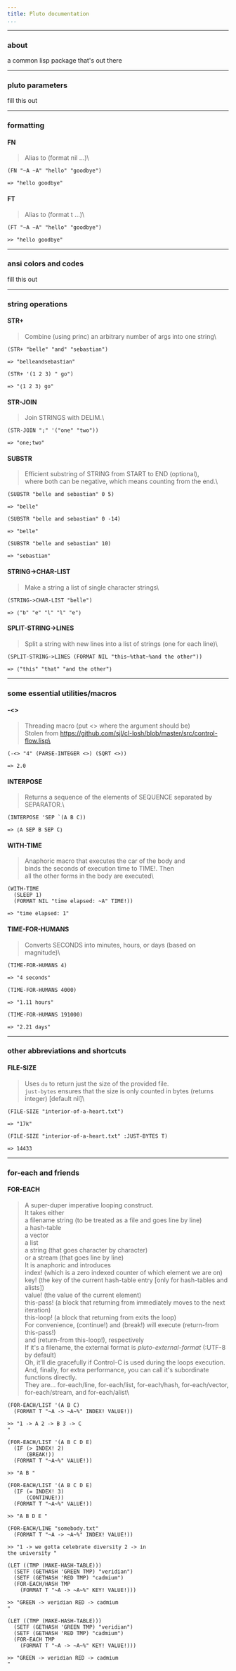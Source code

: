 ```yaml
---
title: Pluto documentation
...
```


-----

### about

a common lisp package that's out there



-----

### pluto parameters

fill this out

-----

### formatting


#### FN

> Alias to (format nil ...)\

```{.commonlisp}
(FN "~A ~A" "hello" "goodbye")
```

<small><pre>=> "hello goodbye"</pre></small>



#### FT

> Alias to (format t ...)\

```{.commonlisp}
(FT "~A ~A" "hello" "goodbye")
```

<small><pre>>> "hello goodbye"</pre></small>



-----

### ansi colors and codes

fill this out

-----

### string operations


#### STR+

> Combine (using princ) an arbitrary number of args into one string\

```{.commonlisp}
(STR+ "belle" "and" "sebastian")
```

<small><pre>=> "belleandsebastian"</pre></small>



```{.commonlisp}
(STR+ '(1 2 3) " go")
```

<small><pre>=> "(1 2 3) go"</pre></small>



#### STR-JOIN

> Join STRINGS with DELIM.\

```{.commonlisp}
(STR-JOIN ";" '("one" "two"))
```

<small><pre>=> "one;two"</pre></small>



#### SUBSTR

> Efficient substring of STRING from START to END (optional),\
>   where both can be negative, which means counting from the end.\

```{.commonlisp}
(SUBSTR "belle and sebastian" 0 5)
```

<small><pre>=> "belle"</pre></small>



```{.commonlisp}
(SUBSTR "belle and sebastian" 0 -14)
```

<small><pre>=> "belle"</pre></small>



```{.commonlisp}
(SUBSTR "belle and sebastian" 10)
```

<small><pre>=> "sebastian"</pre></small>



#### STRING->CHAR-LIST

> Make a string a list of single character strings\

```{.commonlisp}
(STRING->CHAR-LIST "belle")
```

<small><pre>=> ("b" "e" "l" "l" "e")</pre></small>



#### SPLIT-STRING->LINES

> Split a string with new lines into a list of strings (one for each line)\

```{.commonlisp}
(SPLIT-STRING->LINES (FORMAT NIL "this~%that~%and the other"))
```

<small><pre>=> ("this" "that" "and the other")</pre></small>



-----

### some essential utilities/macros


#### -<>

> Threading macro (put <> where the argument should be)\
>    Stolen from https://github.com/sjl/cl-losh/blob/master/src/control-flow.lisp\

```{.commonlisp}
(-<> "4" (PARSE-INTEGER <>) (SQRT <>))
```

<small><pre>=> 2.0</pre></small>



#### INTERPOSE

> Returns a sequence of the elements of SEQUENCE separated by SEPARATOR.\

```{.commonlisp}
(INTERPOSE 'SEP `(A B C))
```

<small><pre>=> (A SEP B SEP C)</pre></small>



#### WITH-TIME

> Anaphoric macro that executes the car of the body and\
>    binds the seconds of execution time to TIME!. Then\
>    all the other forms in the body are executed\

```{.commonlisp}
(WITH-TIME
  (SLEEP 1)
  (FORMAT NIL "time elapsed: ~A" TIME!))
```

<small><pre>=> "time elapsed: 1"</pre></small>



#### TIME-FOR-HUMANS

> Converts SECONDS into minutes, hours, or days (based on magnitude)\

```{.commonlisp}
(TIME-FOR-HUMANS 4)
```

<small><pre>=> "4 seconds"</pre></small>



```{.commonlisp}
(TIME-FOR-HUMANS 4000)
```

<small><pre>=> "1.11 hours"</pre></small>



```{.commonlisp}
(TIME-FOR-HUMANS 191000)
```

<small><pre>=> "2.21 days"</pre></small>



-----

### other abbreviations and shortcuts


#### FILE-SIZE

> Uses `du` to return just the size of the provided file.\
>    `just-bytes` ensures that the size is only counted in bytes (returns integer) [default nil]\

```{.commonlisp}
(FILE-SIZE "interior-of-a-heart.txt")
```

<small><pre>=> "17k"</pre></small>



```{.commonlisp}
(FILE-SIZE "interior-of-a-heart.txt" :JUST-BYTES T)
```

<small><pre>=> 14433</pre></small>



-----

### for-each and friends


#### FOR-EACH

> A super-duper imperative looping construct.\
>    It takes either\
>      a filename string    (to be treated as a file and goes line by line)\
>      a hash-table\
>      a vector\
>      a list\
>      a string             (that goes character by character)\
>      or a stream          (that goes line by line)\
>   It is anaphoric and introduces\
>      index!               (which is a zero indexed counter of which element we are on)\
>      key!                 (the key of the current hash-table entry [only for hash-tables and alists])\
>      value!               (the value of the current element)\
>      this-pass!           (a block that returning from immediately moves to the next iteration)\
>      this-loop!           (a block that returning from exits the loop)\
>   For convenience, (continue!) and (break!) will execute (return-from this-pass!)\
>   and (return-from this-loop!), respectively\
>   If it's a filename, the external format is *pluto-external-format* (:UTF-8 by default)\
>   Oh, it'll die gracefully if Control-C is used during the loops execution.\
>   And, finally, for extra performance, you can call it's subordinate functions directly.\
>   They are... for-each/line, for-each/list, for-each/hash, for-each/vector,\
>   for-each/stream, and for-each/alist\

```{.commonlisp}
(FOR-EACH/LIST '(A B C)
  (FORMAT T "~A -> ~A~%" INDEX! VALUE!))
```

<small><pre>>> "1 -> A
2 -> B
3 -> C
"</pre></small>



```{.commonlisp}
(FOR-EACH/LIST '(A B C D E)
  (IF (> INDEX! 2)
      (BREAK!))
  (FORMAT T "~A~%" VALUE!))
```

<small><pre>>> "A
B
"</pre></small>



```{.commonlisp}
(FOR-EACH/LIST '(A B C D E)
  (IF (= INDEX! 3)
      (CONTINUE!))
  (FORMAT T "~A~%" VALUE!))
```

<small><pre>>> "A
B
D
E
"</pre></small>



```{.commonlisp}
(FOR-EACH/LINE "somebody.txt"
  (FORMAT T "~A -> ~A~%" INDEX! VALUE!))
```

<small><pre>>> "1 -> we gotta celebrate diversity
2 -> in the university
"</pre></small>



```{.commonlisp}
(LET ((TMP (MAKE-HASH-TABLE)))
  (SETF (GETHASH 'GREEN TMP) "veridian")
  (SETF (GETHASH 'RED TMP) "cadmium")
  (FOR-EACH/HASH TMP
    (FORMAT T "~A -> ~A~%" KEY! VALUE!)))
```

<small><pre>>> "GREEN -> veridian
RED -> cadmium
"</pre></small>



```{.commonlisp}
(LET ((TMP (MAKE-HASH-TABLE)))
  (SETF (GETHASH 'GREEN TMP) "veridian")
  (SETF (GETHASH 'RED TMP) "cadmium")
  (FOR-EACH TMP
    (FORMAT T "~A -> ~A~%" KEY! VALUE!)))
```

<small><pre>>> "GREEN -> veridian
RED -> cadmium
"</pre></small>


